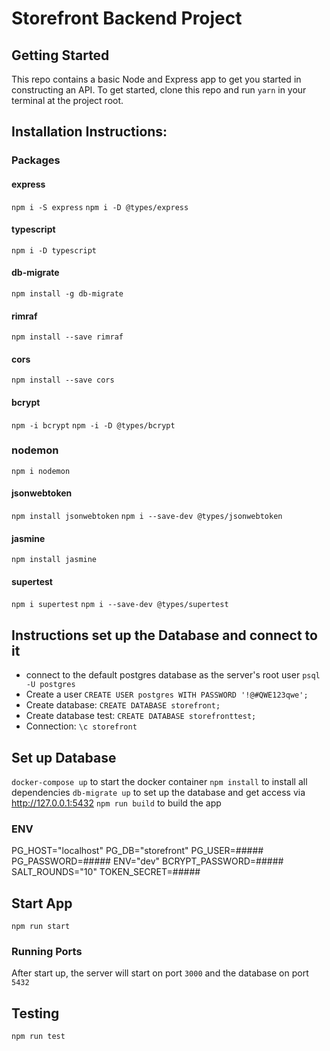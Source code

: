 # Storefront Backend Project

## Getting Started

This repo contains a basic Node and Express app to get you started in constructing an API. To get started, clone this repo and run `yarn` in your terminal at the project root.

## Installation Instructions:

### Packages

#### express
`npm i -S express`
`npm i -D @types/express`

#### typescript
`npm i -D typescript`

#### db-migrate
`npm install -g db-migrate`

#### rimraf
`npm install --save rimraf`

#### cors
`npm install --save cors`

#### bcrypt
`npm -i bcrypt`
`npm -i -D @types/bcrypt`

### nodemon
`npm i nodemon`

#### jsonwebtoken
`npm install jsonwebtoken`
`npm i --save-dev @types/jsonwebtoken`

#### jasmine
`npm install jasmine`

#### supertest
`npm i supertest`
`npm i --save-dev @types/supertest`

## Instructions set up the Database and connect to it
- connect to the default postgres database as the server's root user `psql -U postgres`
- Create a user `CREATE USER postgres WITH PASSWORD '!@#QWE123qwe';`
- Create database: `CREATE DATABASE storefront;`
- Create database test: `CREATE DATABASE storefronttest;`
- Connection: `\c storefront`

## Set up Database
`docker-compose up` to start the docker container
`npm install` to install all dependencies
`db-migrate up` to set up the database and get access via http://127.0.0.1:5432
`npm run build` to build the app

### ENV
PG_HOST="localhost"
PG_DB="storefront"
PG_USER=#####
PG_PASSWORD=#####
ENV="dev"
BCRYPT_PASSWORD=#####
SALT_ROUNDS="10"
TOKEN_SECRET=#####

## Start App
`npm run start`

### Running Ports 
After start up, the server will start on port `3000` and the database on port `5432`

## Testing
`npm run test`
